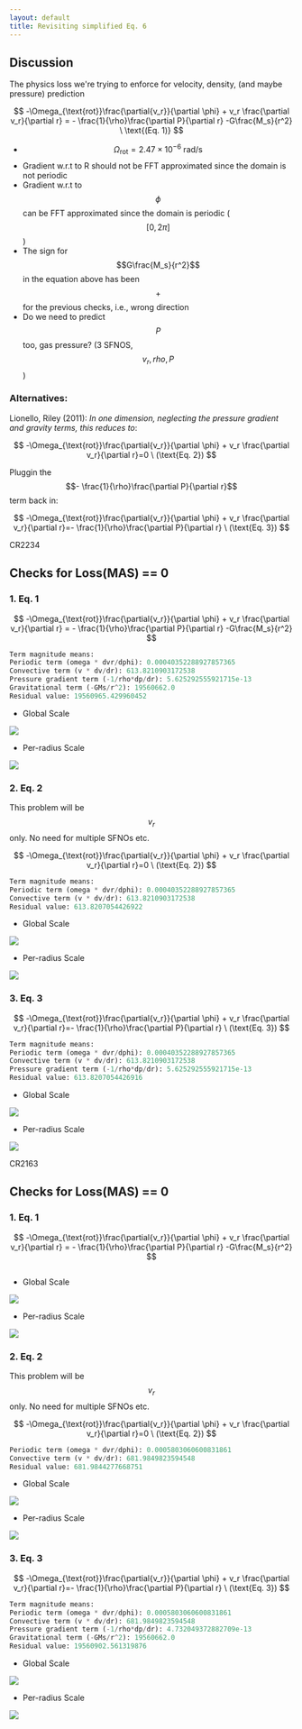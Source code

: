 ```yaml
---
layout: default
title: Revisiting simplified Eq. 6
---
```


## Discussion

The physics loss we're trying to enforce for velocity, density, (and maybe pressure) prediction

$$
-\Omega_{\text{rot}}\frac{\partial{v_r}}{\partial \phi} +  v_r \frac{\partial v_r}{\partial r} = -  \frac{1}{\rho}\frac{\partial P}{\partial r} -G\frac{M_s}{r^2} \ \text{(Eq. 1)}
$$

- $$\Omega_{\text{rot}}=2.47\times10^{-6}\ \text{rad}/\text{s}$$
- Gradient w.r.t to R should not be FFT approximated since the domain is not periodic
- Gradient w.r.t to $$\phi$$ can be FFT approximated since the domain is periodic ($$[0, 2\pi]$$)
- The sign for $$G\frac{M_s}{r^2}$$ in the equation above has been $$+$$ for the previous checks, i.e., wrong direction
- Do we need to predict $$P$$ too, gas pressure? (3 SFNOS, $$v_r, rho, P$$)

### Alternatives:

Lionello, Riley (2011): *In one dimension, neglecting the pressure gradient and gravity terms, this reduces to*:

$$
-\Omega_{\text{rot}}\frac{\partial{v_r}}{\partial \phi} +  v_r \frac{\partial v_r}{\partial r}=0 \ (\text{Eq. 2})
$$

Pluggin the $$-  \frac{1}{\rho}\frac{\partial P}{\partial r}$$ term back in:

$$
-\Omega_{\text{rot}}\frac{\partial{v_r}}{\partial \phi} +  v_r \frac{\partial v_r}{\partial r}=-  \frac{1}{\rho}\frac{\partial P}{\partial r} \ (\text{Eq. 3})
$$


CR2234

## Checks for Loss(MAS) == 0

### 1. Eq. 1

$$
-\Omega_{\text{rot}}\frac{\partial{v_r}}{\partial \phi} +  v_r \frac{\partial v_r}{\partial r} = -  \frac{1}{\rho}\frac{\partial P}{\partial r} -G\frac{M_s}{r^2}
$$

```py
Term magnitude means:
Periodic term (omega * dvr/dphi): 0.00040352288927857365
Convective term (v * dv/dr): 613.8210903172538
Pressure gradient term (-1/rho*dp/dr): 5.625292555921715e-13
Gravitational term (-GMs/r^2): 19560662.0
Residual value: 19560965.429960452
```


- Global Scale


<img src="resources/week_31/1-glob.gif">

- Per-radius Scale


<img src="resources/week_31/1-loc.gif">



### 2. Eq. 2
This problem will be $$v_r$$ only. No need for multiple SFNOs etc.

$$
-\Omega_{\text{rot}}\frac{\partial{v_r}}{\partial \phi} +  v_r \frac{\partial v_r}{\partial r}=0 \ (\text{Eq. 2})
$$


```py
Term magnitude means:
Periodic term (omega * dvr/dphi): 0.00040352288927857365
Convective term (v * dv/dr): 613.8210903172538
Residual value: 613.8207054426922
```

- Global Scale


<img src="resources/week_31/2-glob.gif">

- Per-radius Scale


<img src="resources/week_31/2-loc.gif">

### 3. Eq. 3

$$
-\Omega_{\text{rot}}\frac{\partial{v_r}}{\partial \phi} +  v_r \frac{\partial v_r}{\partial r}=-  \frac{1}{\rho}\frac{\partial P}{\partial r} \ (\text{Eq. 3})
$$

```py
Term magnitude means:
Periodic term (omega * dvr/dphi): 0.00040352288927857365
Convective term (v * dv/dr): 613.8210903172538
Pressure gradient term (-1/rho*dp/dr): 5.625292555921715e-13
Residual value: 613.8207054426916
```

- Global Scale


<img src="resources/week_31/3-glob.gif">

- Per-radius Scale


<img src="resources/week_31/3-loc.gif">


CR2163

## Checks for Loss(MAS) == 0

### 1. Eq. 1

$$
-\Omega_{\text{rot}}\frac{\partial{v_r}}{\partial \phi} +  v_r \frac{\partial v_r}{\partial r} = -  \frac{1}{\rho}\frac{\partial P}{\partial r} -G\frac{M_s}{r^2}
$$

```py

```


- Global Scale


<img src="resources/week_31/1-glob-2.gif">

- Per-radius Scale


<img src="resources/week_31/1-loc-2.gif">



### 2. Eq. 2
This problem will be $$v_r$$ only. No need for multiple SFNOs etc.

$$
-\Omega_{\text{rot}}\frac{\partial{v_r}}{\partial \phi} +  v_r \frac{\partial v_r}{\partial r}=0 \ (\text{Eq. 2})
$$


```py
Periodic term (omega * dvr/dphi): 0.0005803060600831861
Convective term (v * dv/dr): 681.9849823594548
Residual value: 681.9844277668751
```

- Global Scale


<img src="resources/week_31/2-glob-2.gif">

- Per-radius Scale


<img src="resources/week_31/2-loc-2.gif">


### 3. Eq. 3

$$
-\Omega_{\text{rot}}\frac{\partial{v_r}}{\partial \phi} +  v_r \frac{\partial v_r}{\partial r}=-  \frac{1}{\rho}\frac{\partial P}{\partial r} \ (\text{Eq. 3})
$$

```py
Term magnitude means:
Periodic term (omega * dvr/dphi): 0.0005803060600831861
Convective term (v * dv/dr): 681.9849823594548
Pressure gradient term (-1/rho*dp/dr): 4.732049372882709e-13
Gravitational term (-GMs/r^2): 19560662.0
Residual value: 19560902.561319876
```

- Global Scale


<img src="resources/week_31/3-glob-2.gif">

- Per-radius Scale


<img src="resources/week_31/3-loc-2.gif">
